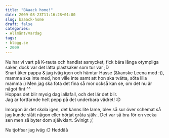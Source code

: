 ```yaml
---
title: "BAaack home!"
date: 2009-08-23T11:16:28+01:00
slug: baaack-home
draft: false
categories:
- Allmänt/Vardag
tags:
- blogg.se
- 2009
---
```

Nu har vi vart på K-rauta och handlat asmycket, fick bära långa otympliga saker, dock var det lätta plastsaker som tur var ;D  
Snart åker pappa & jag iväg igen och hämtar Hasse (&kanske Leena med :)), mamma ska inte med, hon ville inte samt att hon ska tvätta, söta lilla mamma :) Men jag ska fota det fina så mor också kan se, om det nu är något fint ^^  
Hoppas det blir mysig dag iallafall, och det lär det blir.  
Jag är fortfarnde helt pepp på det underbara vädret! :D  
  
Imorgon är det skola igen, det känns lite lame, blev så sur över schemat så jag kunde slått någon eller börjat gråta själv.. Det var så bra för en vecka sen men så byter dom självklart. Svinigt ;(  
  
Nu tjoffsar jag iväg :D Heddåå